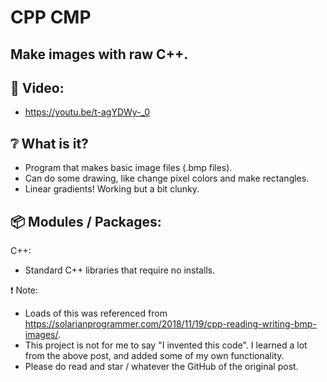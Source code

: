 # CPP CMP

## Make images with raw C++.

## :cinema: Video:
* https://youtu.be/t-agYDWy-_0

## :grey_question: What is it?
* Program that makes basic image files (.bmp files).
* Can do some drawing, like change pixel colors and make rectangles.
* Linear gradients! Working but a bit clunky.

## :package: Modules / Packages:
C++:
* Standard C++ libraries that require no installs.

:exclamation: Note:
* Loads of this was referenced from https://solarianprogrammer.com/2018/11/19/cpp-reading-writing-bmp-images/.
* This project is not for me to say "I invented this code". I learned a lot from the above post, and added some of my own functionality. 
* Please do read and star / whatever the GitHub of the original post.
